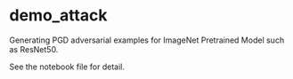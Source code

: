 # demo_attack
Generating PGD adversarial examples for ImageNet Pretrained Model such as ResNet50. 

See the notebook file for detail.
